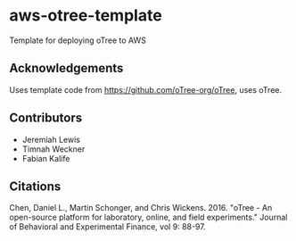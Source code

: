 # aws-otree-template
Template for deploying oTree to AWS


## Acknowledgements

Uses template code from https://github.com/oTree-org/oTree, uses oTree.

## Contributors

- Jeremiah Lewis
- Timnah Weckner
- Fabian Kalife

## Citations

Chen, Daniel L., Martin Schonger, and Chris Wickens.
2016. "oTree - An open-source platform for laboratory, online, and field experiments."
Journal of Behavioral and Experimental Finance, vol 9: 88-97.

